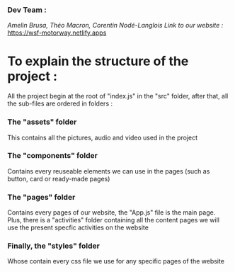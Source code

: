 ### Dev Team :

_Amelin Brusa, Théo Macron, Corentin Nodé-Langlois_
_Link to our website :_ https://wsf-motorway.netlify.apps

# To explain the structure of the project :

All the project begin at the root of "index.js" in the "src" folder, after that, all the sub-files are ordered in folders :

### The "assets" folder

This contains all the pictures, audio and video used in the project

### The "components" folder

Contains every reuseable elements we can use in the pages (such as button, card or ready-made pages)

### The "pages" folder

Contains every pages of our website, the "App.js" file is the main page. Plus, there is a "activities" folder containing all the content pages we will use the present specfic activities on the website

### Finally, the "styles" folder

Whose contain every css file we use for any specific pages of the website
